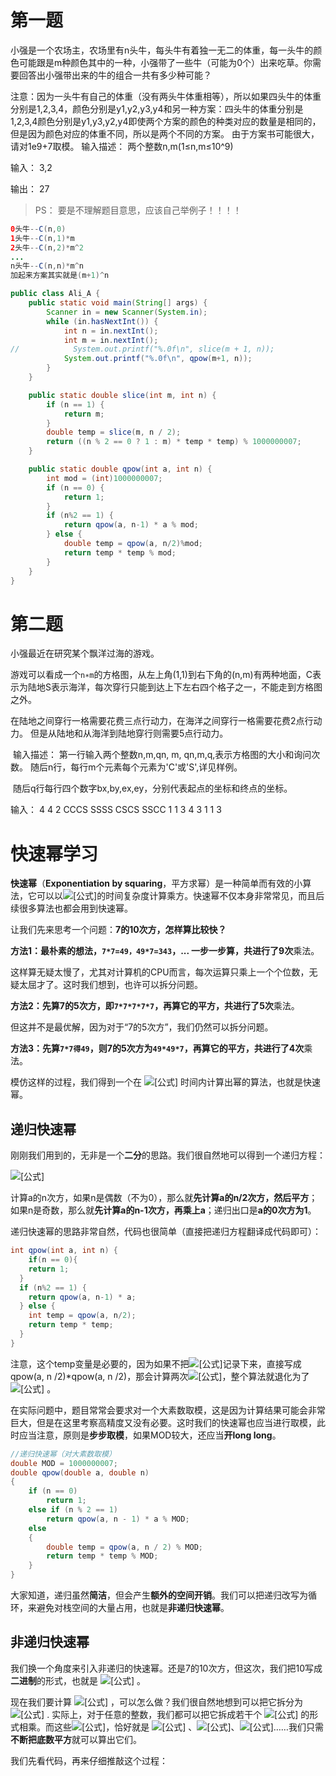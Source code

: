 # 第一题

小强是一个农场主，农场里有n头牛，每头牛有着独一无二的体重，每一头牛的颜色可能跟是m种颜色其中的一种，小强带了一些牛（可能为0个）出来吃草。你需要回答出小强带出来的牛的组合一共有多少种可能？

​	注意：因为一头牛有自己的体重（没有两头牛体重相等），所以如果四头牛的体重分别是1,2,3,4，颜色分别是y1,y2,y3,y4和另一种方案：四头牛的体重分别是1,2,3,4颜色分别是y1,y3,y2,y4即使两个方案的颜色的种类对应的数量是相同的，但是因为颜色对应的体重不同，所以是两个不同的方案。
 由于方案书可能很大，请对1e9+7取模。
 输入描述：
 两个整数n,m(1≤n,m≤10^9)



输入： 3,2 

输出： 27



> PS： 要是不理解题目意思，应该自己举例子！！！！

```java
0头牛--C(n,0)
1头牛--C(n,1)*m
2头牛--C(n,2)*m^2
...
n头牛--C(n,n)*m^n
加起来方案其实就是(m+1)^n
```

```java
public class Ali_A {
    public static void main(String[] args) {
        Scanner in = new Scanner(System.in);
        while (in.hasNextInt()) {
            int n = in.nextInt();
            int m = in.nextInt();
//            System.out.printf("%.0f\n", slice(m + 1, n));
            System.out.printf("%.0f\n", qpow(m+1, n));
        }
    }

    public static double slice(int m, int n) {
        if (n == 1) {
            return m;
        }
        double temp = slice(m, n / 2);
        return ((n % 2 == 0 ? 1 : m) * temp * temp) % 1000000007;
    }

    public static double qpow(int a, int n) {
        int mod = (int)1000000007;
        if (n == 0) {
            return 1;
        }
        if (n%2 == 1) {
            return qpow(a, n-1) * a % mod;
        } else {
            double temp = qpow(a, n/2)%mod;
            return temp * temp % mod;
        }
    }
}
```



# 第二题

小强最近在研究某个飘洋过海的游戏。 

​		游戏可以看成一个`n∗m`的方格图，从左上角(1,1)到右下角的(n,m)有两种地面，C表示为陆地S表示海洋，每次穿行只能到达上下左右四个格子之一，不能走到方格图之外。 

​		在陆地之间穿行一格需要花费三点行动力，在海洋之间穿行一格需要花费2点行动力。
 但是从陆地和从海洋到陆地穿行则需要5点行动力。 

​		输入描述：
 第一行输入两个整数n,m,qn, m, qn,m,q,表示方格图的大小和询问次数。
 随后n行，每行m个元素每个元素为'C'或'S',详见样例。 

​		随后q行每行四个数字bx,by,ex,ey，分别代表起点的坐标和终点的坐标。

输入：
4 4 2
CCCS
SSSS
CSCS
SSCC
1 1 3 4
3 1 1 3









# 快速幂学习

**快速幂**（**Exponentiation by squaring**，平方求幂）是一种简单而有效的小算法，它可以以![[公式]](https://www.zhihu.com/equation?tex=O%28%5Clog+n%29)的时间复杂度计算乘方。快速幂不仅本身非常常见，而且后续很多算法也都会用到快速幂。

让我们先来思考一个问题：**7的10次方，怎样算比较快？**

**方法1：**最朴素的想法，`7*7=49，49*7=343`，... 一步一步算，共进行了**9次**乘法。

这样算无疑太慢了，尤其对计算机的CPU而言，每次运算只乘上一个个位数，无疑太屈才了。这时我们想到，也许可以拆分问题。

**方法2：**先算7的5次方，即`7*7*7*7*7`，再算它的平方，共进行了**5次**乘法。

但这并不是最优解，因为对于“7的5次方”，我们仍然可以拆分问题。

**方法3：**先算`7*7得49`，则7的5次方为`49*49*7`，再算它的平方，共进行了**4次**乘法。

模仿这样的过程，我们得到一个在 ![[公式]](https://www.zhihu.com/equation?tex=O%28%5Clog+n%29) 时间内计算出幂的算法，也就是快速幂。

## 递归快速幂

刚刚我们用到的，无非是一个**二分**的思路。我们很自然地可以得到一个递归方程：

![[公式]](https://www.zhihu.com/equation?tex=a%5En%3D%5Cbegin%7Bcases%7Da%5E%7Bn-1%7D%5Ccdot+a%2C%26%5Ctext%7Bif+%7D+n+%5Ctext+%7B+is+odd%7D+%5C%5C+a%5E%7B%5Cfrac%7Bn%7D%7B2%7D%7D%5Ccdot+a%5E%7B%5Cfrac%7Bn%7D%7B2%7D%7D%2C+%26%5Ctext%7Bif+%7D+n+%5Ctext+%7B+is+even+but+not+0%7D%5C%5C+1%2C%26%5Ctext%7Bif+%7D+n%3D0%5Cend%7Bcases%7D)

计算a的n次方，如果n是偶数（不为0），那么就**先计算a的n/2次方，然后平方**；如果n是奇数，那么就**先计算a的n-1次方，再乘上a**；递归出口是**a的0次方为1**。

递归快速幂的思路非常自然，代码也很简单（直接把递归方程翻译成代码即可）：

```java
int qpow(int a, int n) {
	if(n == 0){
    return 1;
  }
  if (n%2 == 1) {
    return qpow(a, n-1) * a;
  } else {
    int temp = qpow(a, n/2);
    return temp * temp;
  }
}
```

注意，这个temp变量是必要的，因为如果不把![[公式]](https://www.zhihu.com/equation?tex=a%5E%7B%5Cfrac%7Bn%7D%7B2%7D%7D)记录下来，直接写成qpow(a, n /2)*qpow(a, n /2)，那会计算两次![[公式]](https://www.zhihu.com/equation?tex=a%5E%7B%5Cfrac%7Bn%7D%7B2%7D%7D)，整个算法就退化为了 ![[公式]](https://www.zhihu.com/equation?tex=O%28n%29) 。

在实际问题中，题目常常会要求对一个大素数取模，这是因为计算结果可能会非常巨大，但是在这里考察高精度又没有必要。这时我们的快速幂也应当进行取模，此时应当注意，原则是**步步取模**，如果MOD较大，还应当**开long long**。

```java
//递归快速幂（对大素数取模）
double MOD = 1000000007;
double qpow(double a, double n)
{
    if (n == 0)
        return 1;
    else if (n % 2 == 1)
        return qpow(a, n - 1) * a % MOD;
    else
    {
        double temp = qpow(a, n / 2) % MOD;
        return temp * temp % MOD;
    }
}
```

大家知道，递归虽然**简洁**，但会产生**额外的空间开销**。我们可以把递归改写为循环，来避免对栈空间的大量占用，也就是**非递归快速幂**。



## 非递归快速幂

我们换一个角度来引入非递归的快速幂。还是7的10次方，但这次，我们把10写成**二进制**的形式，也就是 ![[公式]](https://www.zhihu.com/equation?tex=%281010%29_2) 。

现在我们要计算 ![[公式]](https://www.zhihu.com/equation?tex=7%5E%7B%281010%29_2%7D) ，可以怎么做？我们很自然地想到可以把它拆分为 ![[公式]](https://www.zhihu.com/equation?tex=7%5E%7B%281000%29_2%7D+%5Ccdot+7%5E%7B%2810%29_2%7D+) . 实际上，对于任意的整数，我们都可以把它拆成若干个 ![[公式]](https://www.zhihu.com/equation?tex=7%5E%7B%28100...%29_2%7D) 的形式相乘。而这些![[公式]](https://www.zhihu.com/equation?tex=7%5E%7B%28100...%29_2%7D)，恰好就是 ![[公式]](https://www.zhihu.com/equation?tex=7%5E1) 、![[公式]](https://www.zhihu.com/equation?tex=7%5E2)、![[公式]](https://www.zhihu.com/equation?tex=7%5E4)……我们只需**不断把底数平方**就可以算出它们。

我们先看代码，再来仔细推敲这个过程：
